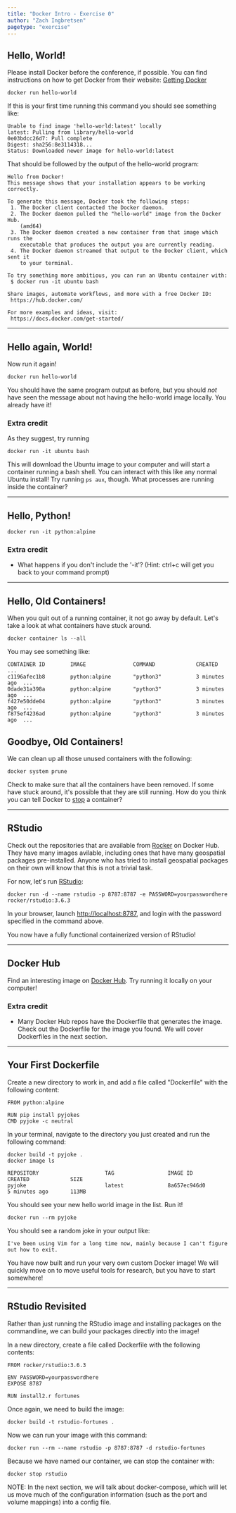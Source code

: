 ```yaml
---
title: "Docker Intro - Exercise 0"
author: "Zach Ingbretsen"
pagetype: "exercise"
---
```


## Hello, World!
Please install Docker before the conference, if possible. You can find instructions on how to get Docker from their website: [Getting Docker](https://docs.docker.com/get-docker/)

```
docker run hello-world
```

If this is your first time running this command you should see something like:
```output
Unable to find image 'hello-world:latest' locally
latest: Pulling from library/hello-world
0e03bdcc26d7: Pull complete 
Digest: sha256:8e3114318...
Status: Downloaded newer image for hello-world:latest
```

That should be followed by the output of the hello-world program:

```output
Hello from Docker!
This message shows that your installation appears to be working correctly.

To generate this message, Docker took the following steps:
 1. The Docker client contacted the Docker daemon.
 2. The Docker daemon pulled the "hello-world" image from the Docker Hub.
    (amd64)
 3. The Docker daemon created a new container from that image which runs the
    executable that produces the output you are currently reading.
 4. The Docker daemon streamed that output to the Docker client, which sent it
    to your terminal.

To try something more ambitious, you can run an Ubuntu container with:
 $ docker run -it ubuntu bash

Share images, automate workflows, and more with a free Docker ID:
 https://hub.docker.com/

For more examples and ideas, visit:
 https://docs.docker.com/get-started/
```

---

## Hello again, World!
Now run it again!

```
docker run hello-world
```

You should have the same program output as before, but you should *not* have seen the message about not having the hello-world image locally. You already have it!

### Extra credit
As they suggest, try running
```
docker run -it ubuntu bash
```

This will download the Ubuntu image to your computer and will start a container running a bash shell. You can interact with this like any normal Ubuntu install! Try running `ps aux`, though. What processes are running inside the container?

---

## Hello, Python!


```
docker run -it python:alpine
```

### Extra credit
- What happens if you don't include the '-it'? (Hint: ctrl+c will get you back to your command prompt)

---
## Hello, Old Containers!
When you quit out of a running container, it not go away by default. Let's take a look at what containers have stuck around.

```docker container ls --all```

You may see something like:
```output
CONTAINER ID        IMAGE               COMMAND             CREATED        ...
c1196afec1b8        python:alpine       "python3"           3 minutes ago  ...
0dade31a398a        python:alpine       "python3"           3 minutes ago  ...
f427e50dde04        python:alpine       "python3"           3 minutes ago  ...
f875ef4236ad        python:alpine       "python3"           3 minutes ago  ...
```

## Goodbye, Old Containers!
We can clean up all those unused containers with the following:

```
docker system prune
```

Check to make sure that all the containers have been removed. If some have stuck around, it's possible that they are still running. How do you think you can tell Docker to [stop](https://docs.docker.com/engine/reference/commandline/container_stop/) a container?

---

## RStudio
Check out the repositories that are available from [Rocker](https://hub.docker.com/u/rocker) on Docker Hub. They have many images avilable, including ones that have many geospatial packages pre-installed. Anyone who has tried to install geospatial packages on their own will know that this is not a trivial task.

For now, let's run [RStudio](https://hub.docker.com/r/rocker/rstudio):

```
docker run -d --name rstudio -p 8787:8787 -e PASSWORD=yourpasswordhere rocker/rstudio:3.6.3
```

In your browser, launch [http://localhost:8787](http://localhost:8787), and login with the password specified in the command above.

You now have a fully functional containerized version of RStudio!

---

## Docker Hub

Find an interesting image on [Docker Hub](https://hub.docker.com/search?q=&type=image). Try running it locally on your computer!

### Extra credit

 - Many Docker Hub repos have the Dockerfile that generates the image. Check out the Dockerfile for the image you found. We will cover Dockerfiles in the next section.

---

## Your First Dockerfile
Create a new directory to work in, and add a file called "Dockerfile" with the following content:

```
FROM python:alpine

RUN pip install pyjokes
CMD pyjoke -c neutral
```

In your terminal, navigate to the directory you just created and run the following command:

```
docker build -t pyjoke .
docker image ls
```

```output
REPOSITORY                     TAG                 IMAGE ID            CREATED             SIZE
pyjoke                         latest              8a657ec946d0        5 minutes ago       113MB
```

You should see your new hello world image in the list. Run it!

```
docker run --rm pyjoke
```

You should see a random joke in your output like:
```output
I've been using Vim for a long time now, mainly because I can't figure out how to exit.
```

You have now built and run your very own custom Docker image! We will quickly move on to move useful tools for research, but you have to start somewhere!

---

## RStudio Revisited
Rather than just running the RStudio image and installing packages on the commandline, we can build your packages directly into the image!

In a new directory, create a file called Dockerfile with the following contents:

```
FROM rocker/rstudio:3.6.3

ENV PASSWORD=yourpasswordhere 
EXPOSE 8787 

RUN install2.r fortunes
```

Once again, we need to build the image:

```
docker build -t rstudio-fortunes .
```

Now we can run your image with this command:

```
docker run --rm --name rstudio -p 8787:8787 -d rstudio-fortunes
```

Because we have named our container, we can stop the container with:
```
docker stop rstudio
```

NOTE: In the next section, we will talk about docker-compose, which will let us move much of the configuration information (such as the port and volume mappings) into a config file.
